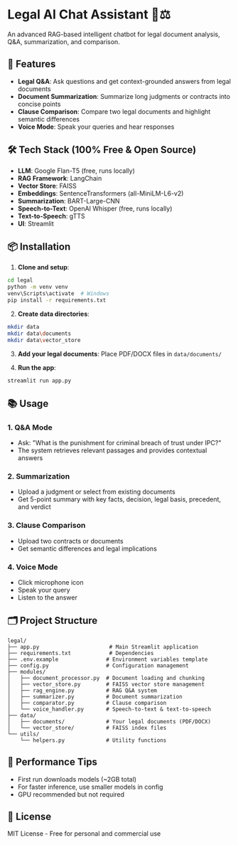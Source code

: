 # Legal AI Chat Assistant 🤖⚖️

An advanced RAG-based intelligent chatbot for legal document analysis, Q&A, summarization, and comparison.

## 🌟 Features

- **Legal Q&A**: Ask questions and get context-grounded answers from legal documents
- **Document Summarization**: Summarize long judgments or contracts into concise points
- **Clause Comparison**: Compare two legal documents and highlight semantic differences
- **Voice Mode**: Speak your queries and hear responses

## 🛠️ Tech Stack (100% Free & Open Source)

- **LLM**: Google Flan-T5 (free, runs locally)
- **RAG Framework**: LangChain
- **Vector Store**: FAISS
- **Embeddings**: SentenceTransformers (all-MiniLM-L6-v2)
- **Summarization**: BART-Large-CNN
- **Speech-to-Text**: OpenAI Whisper (free, runs locally)
- **Text-to-Speech**: gTTS
- **UI**: Streamlit

## 📦 Installation

1. **Clone and setup**:
```bash
cd legal
python -m venv venv
venv\Scripts\activate  # Windows
pip install -r requirements.txt
```

2. **Create data directories**:
```bash
mkdir data
mkdir data\documents
mkdir data\vector_store
```

3. **Add your legal documents**:
Place PDF/DOCX files in `data/documents/`

4. **Run the app**:
```bash
streamlit run app.py
```

## 📚 Usage

### 1. Q&A Mode
- Ask: "What is the punishment for criminal breach of trust under IPC?"
- The system retrieves relevant passages and provides contextual answers

### 2. Summarization
- Upload a judgment or select from existing documents
- Get 5-point summary with key facts, decision, legal basis, precedent, and verdict

### 3. Clause Comparison
- Upload two contracts or documents
- Get semantic differences and legal implications

### 4. Voice Mode
- Click microphone icon
- Speak your query
- Listen to the answer

## 🗂️ Project Structure

```
legal/
├── app.py                      # Main Streamlit application
├── requirements.txt            # Dependencies
├── .env.example               # Environment variables template
├── config.py                  # Configuration management
├── modules/
│   ├── document_processor.py  # Document loading and chunking
│   ├── vector_store.py        # FAISS vector store management
│   ├── rag_engine.py          # RAG Q&A system
│   ├── summarizer.py          # Document summarization
│   ├── comparator.py          # Clause comparison
│   └── voice_handler.py       # Speech-to-text & text-to-speech
├── data/
│   ├── documents/             # Your legal documents (PDF/DOCX)
│   └── vector_store/          # FAISS index files
└── utils/
    └── helpers.py             # Utility functions
```

## 🚀 Performance Tips

- First run downloads models (~2GB total)
- For faster inference, use smaller models in config
- GPU recommended but not required

## 📄 License

MIT License - Free for personal and commercial use
